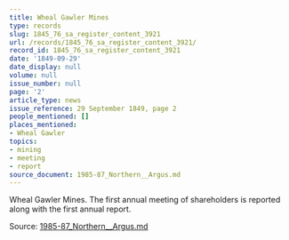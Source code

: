 ```yaml
---
title: Wheal Gawler Mines
type: records
slug: 1845_76_sa_register_content_3921
url: /records/1845_76_sa_register_content_3921/
record_id: 1845_76_sa_register_content_3921
date: '1849-09-29'
date_display: null
volume: null
issue_number: null
page: '2'
article_type: news
issue_reference: 29 September 1849, page 2
people_mentioned: []
places_mentioned:
- Wheal Gawler
topics:
- mining
- meeting
- report
source_document: 1985-87_Northern__Argus.md
---
```


Wheal Gawler Mines.  The first annual meeting of shareholders is reported along with the first annual report.

Source: [1985-87_Northern__Argus.md](/downloads/markdown/1985-87_Northern__Argus.md)
